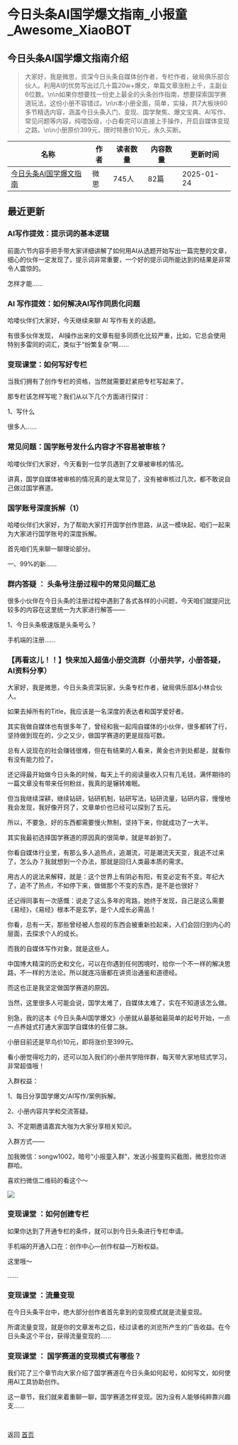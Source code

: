 # 今日头条AI国学爆文指南_小报童_Awesome_XiaoBOT

## 今日头条AI国学爆文指南介绍
> 大家好，我是微思，资深今日头条自媒体创作者，专栏作者，破局俱乐部合伙人。利用AI的优势写出过几十篇20w+爆文，单篇文章涨粉上千，主副业6位数。\n\n如果你想要找一份史上最全的头条创作指南，想要探索国学赛道玩法，这份小册不容错过。\n\n本小册全面，简单，实操，共7大板块60多节精选内容，涵盖今日头条入门、变现、国学聚焦、爆文宝典、AI写作、常见问题等内容，纯喂饭级，小白看完可以直接上手操作，开启自媒体变现之路。\n\n小册原价399元，限时特惠价10元，永久买断。  
  


|名称|作者|读者数量|内容数量|更新时间|
|---|---|---|---|---|
|[今日头条AI国学爆文指南](https://xiaobot.net/p/weisi?refer=0b133df9-27dc-423b-8101-639049001c13)|微思|745人|82篇|2025-01-24|

## 最近更新
### AI写作提效：提示词的基本逻辑

前面六节内容手把手带大家详细讲解了如何用AI从选题开始写出一篇完整的文章，细心的伙伴一定发现了，提示词非常重要，一个好的提示词所能达到的结果是非常令人震惊的。

怎样才能......

### AI 写作提效：如何解决AI写作同质化问题

哈喽伙伴们大家好，今天继续来聊 AI 写作有关的话题。

有很多伙伴发现， AI操作出来的文章有挺多同质化比较严重，比如，它总会使用特别多雷同的词汇，类似于“纷繁复杂”啊......

### 变现课堂：如何写好专栏

当我们拥有了创作专栏的资格，当然就需要赶紧把专栏写起来了。

那专栏该怎样写呢？我们从以下几个方面进行探讨：

1、写什么

很多人......

### 常见问题：国学账号发什么内容才不容易被审核？

哈喽伙伴们大家好，今天看到一位学员遇到了文章被审核的情况。

讲真，国学自媒体被审核的情况真的是太常见了，没有被审核过几次，都不敢说自己做过国学赛道。

### 国学账号深度拆解（1）

哈喽伙伴们大家好，为了帮助大家打开国学创作思路，从这一模块起，咱们一起来为大家进行国学账号的深度拆解。

首先咱们先来聊一聊理论部分。

一、99%的新......

### 群内答疑 ： 头条号注册过程中的常见问题汇总

很多小伙伴在今日头条的注册过程中遇到了各式各样的小问题，今天咱们就提问比较多的内容在这里统一为大家进行解答——

1、今日头条极速版是头条号么？

手机端的注册......

### 【再看这儿！！】快来加入超值小册交流群（小册共学，小册答疑，AI资料分享）

大家好，我是微思，今日头条资深玩家，头条专栏作者，破局俱乐部&小林合伙人。

如果去掉所有的Title，我应该是一名深度的表达者和国学爱好者。

其实我做自媒体也有很多年了，曾经和我一起闯自媒体的小伙伴，很多都转了行，坚持做到现在的，少之又少，做国学赛道的更是屈指可数。

总有人说现在的社会赚钱很难，但在有结果的人看来，黄金也许到处都是，就看你有没有能力捡了。

还记得最开始做今日头条的时候，每天上千的阅读量收入只有几毛钱，满怀期待的一篇文章没有带来任何粉丝，我真的是辗转难眠。

但当我继续深耕，继续钻研，钻研机制，钻研写法，钻研流量，钻研内容，慢慢地我会发现，我好像开窍了，文章单价也已经可以探到了五元。

所以，不要急，好的东西都需要慢火熬制，坚持下来，你就成功了一大半。

其实我最初选择国学赛道的原因真的很简单，就是年龄到了。

你看自媒体行业里，有那么多人追热点，追潮流，可是潮流天天变，我追不过来了，怎么办？我就想到一个办法，那就是回归人类最本质的需求。

用古人的说法来解释，就是：这个世界上有阴必有阳，有变必定有不变。年纪大了，追不了热点，不如停下来，做做那个不变的东西，是不是也很好？

还记得同事有一次感慨：说走了这么多年的弯路，她终于发现，自己是这么需要《易经》，《易经》根本不是玄学，是个人成长必需品！

你看，总有一天，那些曾经被人忽视的东西会被重新捡起来，人们会回归到内心的层面，去探求个人的成长。

而我的自媒体写作对象，就是这些人。

中国博大精深的历史和文化，可以在你遇到任何困境时，给你一个不一样的解决思路，不一样的方法论。所以就连冯唐都在讲资治通鉴和道德经。

而这也正是我坚定做国学赛道的原因。

当然，这里很多人可能会说，国学太难了，自媒体太难了，实在不知道该怎么做。

别急，我的这本《今日头条AI国学爆文》小册就从最基础最简单的起号开始，一点一点养娃式打通大家国学自媒体的任督二脉。

小册目前还是早鸟价10元，即将涨价至399元。

看小册觉得吃力的，还可以加入我们的小册共学陪伴群，每天带大家地毯式学习，非常超值哦！

入群权益：

1、每日分享国学爆文/AI写作/案例拆解。

2、小册内容共学和交流答疑。

3、不定期邀请嘉宾大咖为大家分享相关知识。

入群方式——

加我微信：songw1002，暗号“小报童入群”，发送小报童购买截图，微思拉你进群哈。

喜欢扫微信二维码的看这个～

![](https://static.xiaobot.net/file/2024-10-10/514677/a43348e739266140dc1978e48c7a84ab.png)

### 变现课堂 ：如何创建专栏

如果你达到了开通专栏的条件，就可以到今日头条进行专栏申请。

手机端的开通入口在：创作中心—创作权益—万粉权益。

这里哦～

......

### 变现课堂 ：流量变现

在今日头条平台中，绝大部分创作者首先拿到的变现模式就是流量变现。

所谓流量变现，就是你的文章发布之后，经过读者的浏览所产生的广告收益。在今日头条这个平台，获得流量变现的......

### 变现课堂 ： 国学赛道的变现模式有哪些？

我们花了三个章节向大家介绍了国学赛道在今日头条如何起号，如何写文，如何使用AI工具协助创作。

这一章节，我们就来着重聊一聊，国学赛道怎样变现。因为没有人能够纯粹靠兴趣支......


<a href="https://github.com/Reno9527/awesome-xiaobot" style="color: white; text-decoration: none;">awesome-xiaobot</a>

返回 [首页](../README.md)
